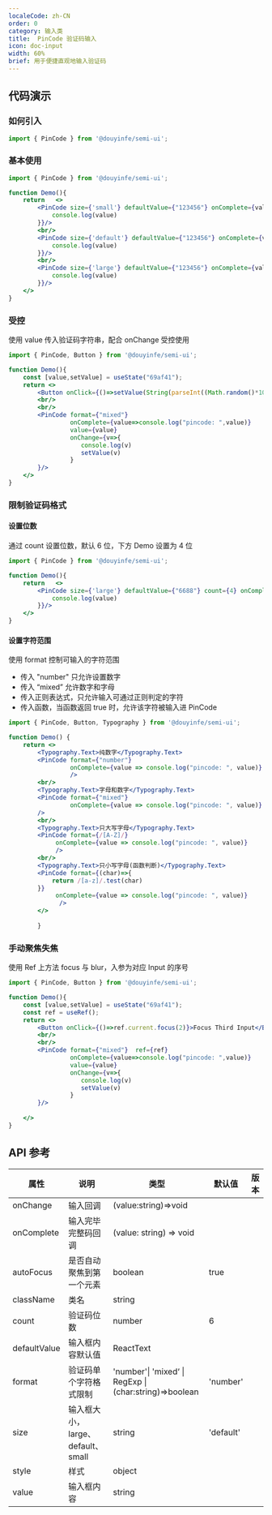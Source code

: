 ```yaml
---
localeCode: zh-CN
order: 0
category: 输入类
title:  PinCode 验证码输入
icon: doc-input
width: 60%
brief: 用于便捷直观地输入验证码
---
```




## 代码演示

### 如何引入

```jsx
import { PinCode } from '@douyinfe/semi-ui';
```


### 基本使用

```jsx live=true
import { PinCode } from '@douyinfe/semi-ui';

function Demo(){
    return   <>
        <PinCode size={'small'} defaultValue={"123456"} onComplete={value=>console.log("pincode: ",value)} onChange={value=>{
            console.log(value)
        }}/>
        <br/>
        <PinCode size={'default'} defaultValue={"123456"} onComplete={value=>console.log("pincode: ",value)} onChange={value=>{
            console.log(value)
        }}/>
        <br/>
        <PinCode size={'large'} defaultValue={"123456"} onComplete={value=>console.log("pincode: ",value)} onChange={value=>{
            console.log(value)
        }}/>
    </>
}

```

### 受控

使用 value 传入验证码字符串，配合 onChange 受控使用

```jsx live=true
import { PinCode, Button } from '@douyinfe/semi-ui';

function Demo(){
    const [value,setValue] = useState("69af41");
    return <>
        <Button onClick={()=>setValue(String(parseInt((Math.random()*100000000))).slice(0,6))}>Set Random Value</Button>
        <br/>
        <br/>
        <PinCode format={"mixed"}
                 onComplete={value=>console.log("pincode: ",value)}  
                 value={value} 
                 onChange={v=>{
                    console.log(v)
                    setValue(v)
                 }
        }/>
    </>
}

```

### 限制验证码格式

#### 设置位数

通过 count 设置位数，默认 6 位，下方 Demo 设置为 4 位


```jsx live=true
import { PinCode } from '@douyinfe/semi-ui';

function Demo(){
    return   <>
        <PinCode size={'large'} defaultValue={"6688"} count={4} onComplete={value=>console.log("pincode: ",value)} onChange={value=>{
            console.log(value)
        }}/>
    </>
}

```

#### 设置字符范围

使用 format 控制可输入的字符范围

- 传入 "number" 只允许设置数字
- 传入 “mixed” 允许数字和字母
- 传入正则表达式，只允许输入可通过正则判定的字符
- 传入函数，当函数返回 true 时，允许该字符被输入进 PinCode

```jsx live=true
import { PinCode, Button, Typography } from '@douyinfe/semi-ui';

function Demo() {
    return <>
        <Typography.Text>纯数字</Typography.Text>
        <PinCode format={"number"}
                 onComplete={value => console.log("pincode: ", value)}
                 />
        <br/>
        <Typography.Text>字母和数字</Typography.Text>
        <PinCode format={"mixed"} 
                 onComplete={value => console.log("pincode: ", value)}
        />
        <br/>
        <Typography.Text>只大写字母</Typography.Text>
        <PinCode format={/[A-Z]/} 
             onComplete={value => console.log("pincode: ", value)}
             />
        <br/>
        <Typography.Text>只小写字母(函数判断)</Typography.Text>
        <PinCode format={(char)=>{
            return /[a-z]/.test(char)
        }} 
             onComplete={value => console.log("pincode: ", value)}
              />
        </>
    
        }

```

### 手动聚焦失焦

使用 Ref 上方法 focus 与 blur，入参为对应 Input 的序号

```jsx live=true
import { PinCode, Button } from '@douyinfe/semi-ui';

function Demo(){
    const [value,setValue] = useState("69af41");
    const ref = useRef();
    return <>
        <Button onClick={()=>ref.current.focus(2)}>Focus Third Input</Button>
        <br/>
        <br/>
        <PinCode format={"mixed"}  ref={ref} 
                 onComplete={value=>console.log("pincode: ",value)}  
                 value={value} 
                 onChange={v=>{
                    console.log(v)
                    setValue(v)
                 }
        }/>
        
    </>
}

```


## API 参考

| 属性           | 说明                                                                              | 类型                    | 默认值       |  版本|
|--------------| --------------------------------------------------------------------------------- |-----------------------|-----------|------------- |
| onChange     | 输入回调 | (value:string)=>void | |
| onComplete | 输入完毕完整码回调 |  (value: string) => void | |
| autoFocus | 是否自动聚焦到第一个元素 | boolean | true |
| className    | 类名                                                                              | string                |           |
| count        | 验证码位数 | number | 6         |
| defaultValue | 输入框内容默认值                                       | ReactText                      |           |
| format       | 验证码单个字符格式限制 | 'number'\| 'mixed‘ \| RegExp \| (char:string)=>boolean | 'number'  |
| size         | 输入框大小，large、default、small                      | string                | 'default' |
| style        | 样式                                                                              | object                |           |
| value        | 输入框内容                                          | string                |           |



